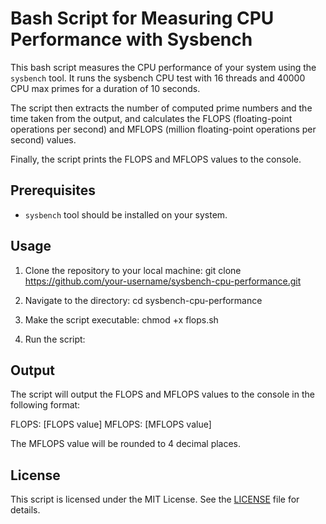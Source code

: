 # Bash Script for Measuring CPU Performance with Sysbench

This bash script measures the CPU performance of your system using the `sysbench` tool. It runs the sysbench CPU test with 16 threads and 40000 CPU max primes for a duration of 10 seconds.

The script then extracts the number of computed prime numbers and the time taken from the output, and calculates the FLOPS (floating-point operations per second) and MFLOPS (million floating-point operations per second) values.

Finally, the script prints the FLOPS and MFLOPS values to the console.

## Prerequisites

- `sysbench` tool should be installed on your system.

## Usage

1. Clone the repository to your local machine:
git clone https://github.com/your-username/sysbench-cpu-performance.git

2. Navigate to the directory:
cd sysbench-cpu-performance

3. Make the script executable:
chmod +x flops.sh

4. Run the script:

## Output

The script will output the FLOPS and MFLOPS values to the console in the following format:

FLOPS: [FLOPS value]
MFLOPS: [MFLOPS value]


The MFLOPS value will be rounded to 4 decimal places.

## License

This script is licensed under the MIT License. See the [LICENSE](LICENSE) file for details.
